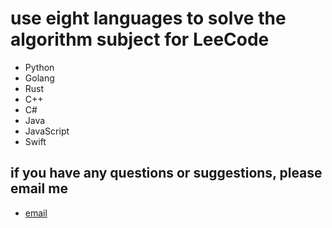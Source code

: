 # use eight languages to solve the algorithm subject for LeeCode

- Python
- Golang
- Rust
- C++
- C#
- Java
- JavaScript
- Swift

## if you have any questions or suggestions, please email me

- [email](334230789@qq.com)
